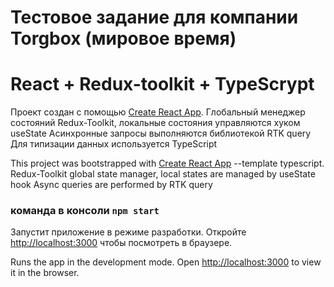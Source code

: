 # Тестовое задание для компании Torgbox (мировое время)
# React + Redux-toolkit + TypeScrypt

Проект создан с помощью [Create React App](https://github.com/facebook/create-react-app).
Глобальный менеджер состояний Redux-Toolkit, локальные состояния управляются хуком useState
Асинхронные запросы выполняются библиотекой RTK query
Для типизации данных используется TypeScript

This project was bootstrapped with [Create React App](https://github.com/facebook/create-react-app) --template typescript.
Redux-Toolkit global state manager, local states are managed by useState hook
Async queries are performed by RTK query

### команда в консоли `npm start`

Запустит приложение в режиме разработки.
Откройте [http://localhost:3000](http://localhost:3000) чтобы посмотреть в браузере.

Runs the app in the development mode.
Open [http://localhost:3000](http://localhost:3000) to view it in the browser.

